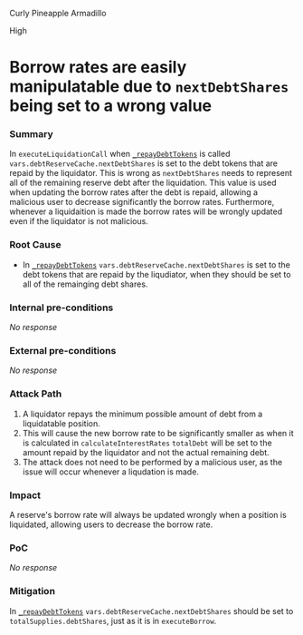 Curly Pineapple Armadillo

High

# Borrow rates are easily manipulatable due to `nextDebtShares` being set to a wrong value

### Summary

In `executeLiquidationCall` when [`_repayDebtTokens`](https://github.com/sherlock-audit/2024-06-new-scope/blob/c8300e73f4d751796daad3dadbae4d11072b3d79/zerolend-one/contracts/core/pool/logic/LiquidationLogic.sol#L239) is called `vars.debtReserveCache.nextDebtShares` is set to the debt tokens that are repaid by the liquidator. This is wrong as `nextDebtShares` needs to represent all of the remaining reserve debt after the liquidation. This value is used when updating the borrow rates after the debt is repaid, allowing a malicious user to decrease significantly the borrow rates. Furthermore, whenever a liquidaition is made the borrow rates will be wrongly updated even if the liquidator is not malicious.

### Root Cause

- In [`_repayDebtTokens`](https://github.com/sherlock-audit/2024-06-new-scope/blob/c8300e73f4d751796daad3dadbae4d11072b3d79/zerolend-one/contracts/core/pool/logic/LiquidationLogic.sol#L246) `vars.debtReserveCache.nextDebtShares` is set to the debt tokens that are repaid by the liqudiator, when they should be set to all of the remainging debt shares.

### Internal pre-conditions

_No response_

### External pre-conditions

_No response_

### Attack Path

1. A liquidator repays the minimum possible amount of debt from a liquidatable position.
2. This will cause the new borrow rate to be significantly smaller as when it is calculated in `calculateInterestRates` `totalDebt` will be set to the amount repaid by the liquidator and not the actual remaining debt.
3. The attack does not need to be performed by a malicious user, as the issue will occur whenever a liqudation is made.

### Impact

A reserve's borrow rate will always be updated wrongly when a position is liquidated, allowing users to decrease the borrow rate.

### PoC

_No response_

### Mitigation

In [`_repayDebtTokens`](https://github.com/sherlock-audit/2024-06-new-scope/blob/c8300e73f4d751796daad3dadbae4d11072b3d79/zerolend-one/contracts/core/pool/logic/LiquidationLogic.sol#L246) `vars.debtReserveCache.nextDebtShares` should be set to `totalSupplies.debtShares`, just as it is in `executeBorrow`.